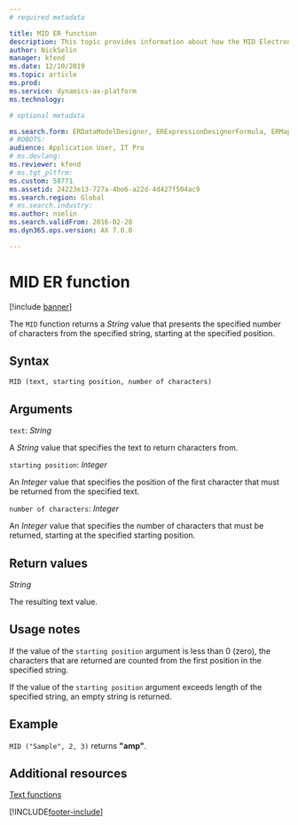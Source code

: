 ```yaml
---
# required metadata

title: MID ER function
description: This topic provides information about how the MID Electronic reporting (ER) function is used.
author: NickSelin
manager: kfend
ms.date: 12/10/2019
ms.topic: article
ms.prod: 
ms.service: dynamics-ax-platform
ms.technology: 

# optional metadata

ms.search.form: ERDataModelDesigner, ERExpressionDesignerFormula, ERMappedFormatDesigner, ERModelMappingDesigner
# ROBOTS: 
audience: Application User, IT Pro
# ms.devlang: 
ms.reviewer: kfend
# ms.tgt_pltfrm: 
ms.custom: 58771
ms.assetid: 24223e13-727a-4be6-a22d-4d427f504ac9
ms.search.region: Global
# ms.search.industry: 
ms.author: nselin
ms.search.validFrom: 2016-02-28
ms.dyn365.ops.version: AX 7.0.0

---
```


# MID ER function

[!include [banner](../includes/banner.md)]

The `MID` function returns a *String* value that presents the specified number of characters from the specified string, starting at the specified position.

## Syntax

```vb
MID (text, starting position, number of characters)
```

## Arguments

`text`: *String*

A *String* value that specifies the text to return characters from.

`starting position`: *Integer*

An *Integer* value that specifies the position of the first character that must be returned from the specified text.

`number of characters`: *Integer*

An *Integer* value that specifies the number of characters that must be returned, starting at the specified starting position.

## Return values

*String*

The resulting text value.

## Usage notes

If the value of the `starting position` argument is less than 0 (zero), the characters that are returned are counted from the first position in the specified string.

If the value of the `starting position` argument exceeds length of the specified string, an empty string is returned.

## Example

`MID ("Sample", 2, 3)` returns **"amp"**.

## Additional resources

[Text functions](er-functions-category-text.md)


[!INCLUDE[footer-include](../../../includes/footer-banner.md)]
